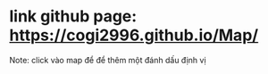 # link github page: https://cogi2996.github.io/Map/
Note: 
click vào map để để thêm một đánh dấu định vị
